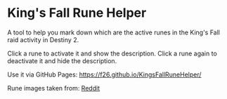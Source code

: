 # King's Fall Rune Helper
A tool to help you mark down which are the active runes in the King's Fall raid activity in Destiny 2.  

Click a rune to activate it and show the description.  Click a rune again to deactivate it and hide the description.

Use it via GitHub Pages: https://f26.github.io/KingsFallRuneHelper/

Rune images taken from: [Reddit](https://www.reddit.com/r/raidsecrets/comments/wzm7kv/kings_fall_secret_red_border_chest_quick/)